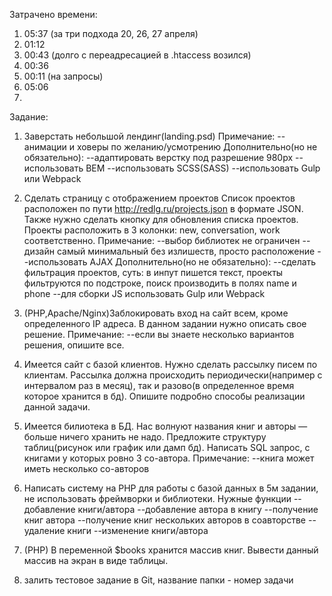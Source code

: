 Затрачено времени:
1. 05:37 (за три подхода 20, 26, 27 апреля)
2. 01:12
3. 00:43 (долго с переадресацией в .htaccess возился)
4. 00:36
5. 00:11 (на запросы)
6. 05:06
7. 

Задание:

1) Заверстать небольшой лендинг(landing.psd)
Примечание:
--анимации и ховеры по желанию/усмотрению
Дополнительно(но не обязательно):
--адаптировать верстку под разрешение 980px
--использовать BEM
--использовать SCSS(SASS) 
--использовать Gulp или Webpack

2) Сделать страницу с отображением проектов
Список проектов расположен по пути http://redlg.ru/projects.json в формате JSON.
Также нужно сделать кнопку для обновления списка проектов.
Проекты расположить в 3 колонки: new, conversation, work соответственно.
Примечание:
--выбор библиотек не ограничен
--дизайн самый минимальный без излишеств, просто расположение
--использовать AJAX
Дополнительно(но не обязательно):
--сделать фильтрация проектов, суть: в инпут пишется текст, проекты фильтруются по подстроке, поиск производить в полях name и phone
--для сборки JS использовать Gulp или Webpack

3) (PHP,Apache/Nginx)Заблокировать вход на сайт всем, кроме определенного IP адреса. В данном задании нужно описать свое решение.
Примечание:
--если вы знаете несколько вариантов решения, опишите все.

4) Имеется сайт с базой клиентов. Нужно сделать рассылку писем по клиентам. Рассылка должна происходить периодически(например с интервалом раз в месяц), 
так и разово(в определенное время которое хранится в бд). Опишите подробно способы реализации данной задачи.

5) Имеется билиотека в БД. Нас волнуют названия книг и авторы — больше ничего хранить не надо. Предложите структуру таблиц(рисунок или график или дамп бд).
Написать SQL запрос, с книгами у которых ровно 3 со-автора.
Примечание:
--книга может иметь несколько со-авторов

6) Написать систему на PHP для работы с базой данных в 5м задании, не использовать фреймворки и библиотеки.
Нужные функции
--добавление книги/автора
--добавление автора в книгу
--получение книг автора
--получение книг нескольких авторов в соавторстве
--удаление книги
--изменение книги/автора

7) (PHP) В переменной $books хранится массив книг. Вывести данный массив на экран в виде таблицы.

8) залить тестовое задание в Git, название папки - номер задачи
